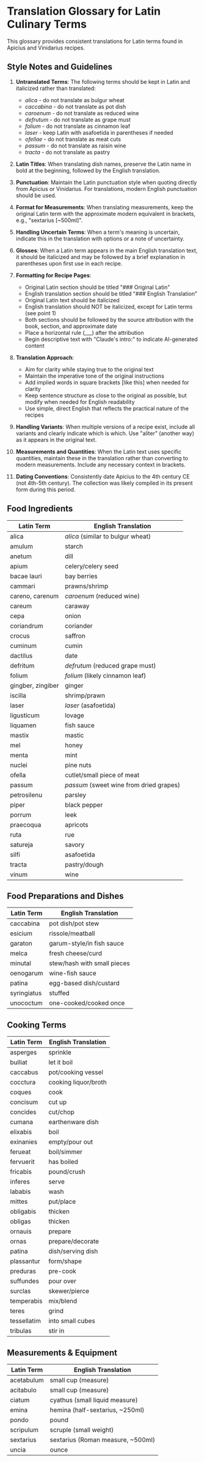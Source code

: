 # Translation Glossary for Latin Culinary Terms

This glossary provides consistent translations for Latin terms found in Apicius and Vinidarius recipes.

## Style Notes and Guidelines

1. **Untranslated Terms**: The following terms should be kept in Latin and italicized rather than translated:
   - *alica* - do not translate as bulgur wheat
   - *caccabina* - do not translate as pot dish
   - *caroenum* - do not translate as reduced wine
   - *defrutum* - do not translate as grape must
   - *folium* - do not translate as cinnamon leaf
   - *laser* - keep Latin with asafoetida in parentheses if needed
   - *ofellae* - do not translate as meat cuts
   - *passum* - do not translate as raisin wine
   - *tracta* - do not translate as pastry
   
2. **Latin Titles**: When translating dish names, preserve the Latin name in bold at the beginning, followed by the English translation.
   
3. **Punctuation**: Maintain the Latin punctuation style when quoting directly from Apicius or Vinidarius. For translations, modern English punctuation should be used.
   
4. **Format for Measurements**: When translating measurements, keep the original Latin term with the approximate modern equivalent in brackets, e.g., "sextarius [~500ml]".
   
5. **Handling Uncertain Terms**: When a term's meaning is uncertain, indicate this in the translation with options or a note of uncertainty.
   
6. **Glosses**: When a Latin term appears in the main English translation text, it should be italicized and may be followed by a brief explanation in parentheses upon first use in each recipe.

7. **Formatting for Recipe Pages**:
   - Original Latin section should be titled "### Original Latin"
   - English translation section should be titled "### English Translation"
   - Original Latin text should be italicized
   - English translation should NOT be italicized, except for Latin terms (see point 1)
   - Both sections should be followed by the source attribution with the book, section, and approximate date
   - Place a horizontal rule (___) after the attribution
   - Begin descriptive text with "Claude's intro:" to indicate AI-generated content
   
8. **Translation Approach**: 
   - Aim for clarity while staying true to the original text
   - Maintain the imperative tone of the original instructions
   - Add implied words in square brackets [like this] when needed for clarity
   - Keep sentence structure as close to the original as possible, but modify when needed for English readability
   - Use simple, direct English that reflects the practical nature of the recipes

9. **Handling Variants**: When multiple versions of a recipe exist, include all variants and clearly indicate which is which. Use "aliter" (another way) as it appears in the original text.

10. **Measurements and Quantities**: When the Latin text uses specific quantities, maintain these in the translation rather than converting to modern measurements. Include any necessary context in brackets.

11. **Dating Conventions**: Consistently date Apicius to the 4th century CE (not 4th-5th century). The collection was likely compiled in its present form during this period.

## Food Ingredients

| Latin Term | English Translation |
|------------|---------------------|
| alica | *alica* (similar to bulgur wheat) |
| amulum | starch |
| anetum | dill |
| apium | celery/celery seed |
| bacae lauri | bay berries |
| cammari | prawns/shrimp |
| careno, carenum | *caroenum* (reduced wine) |
| careum | caraway |
| cepa | onion |
| coriandrum | coriander |
| crocus | saffron |
| cuminum | cumin |
| dactilus | date |
| defritum | *defrutum* (reduced grape must) |
| folium | *folium* (likely cinnamon leaf) |
| gingber, zingiber | ginger |
| iscilla | shrimp/prawn |
| laser | *laser* (asafoetida) |
| ligusticum | lovage |
| liquamen | fish sauce |
| mastix | mastic |
| mel | honey |
| menta | mint |
| nuclei | pine nuts |
| ofella | cutlet/small piece of meat |
| passum | *passum* (sweet wine from dried grapes) |
| petrosilenu | parsley |
| piper | black pepper |
| porrum | leek |
| praecoqua | apricots |
| ruta | rue |
| satureja | savory |
| silfi | asafoetida |
| tracta | pastry/dough |
| vinum | wine |

## Food Preparations and Dishes

| Latin Term | English Translation |
|------------|---------------------|
| caccabina | pot dish/pot stew |
| esicium | rissole/meatball |
| garaton | garum-style/in fish sauce |
| melca | fresh cheese/curd |
| minutal | stew/hash with small pieces |
| oenogarum | wine-fish sauce |
| patina | egg-based dish/custard |
| syringiatus | stuffed |
| unococtum | one-cooked/cooked once |

## Cooking Terms

| Latin Term | English Translation |
|------------|---------------------|
| asperges | sprinkle |
| bulliat | let it boil |
| caccabus | pot/cooking vessel |
| cocctura | cooking liquor/broth |
| coques | cook |
| concisum | cut up |
| concides | cut/chop |
| cumana | earthenware dish |
| elixabis | boil |
| exinanies | empty/pour out |
| ferueat | boil/simmer |
| fervuerit | has boiled |
| fricabis | pound/crush |
| inferes | serve |
| lababis | wash |
| mittes | put/place |
| obligabis | thicken |
| obligas | thicken |
| ornauis | prepare |
| ornas | prepare/decorate |
| patina | dish/serving dish |
| plassantur | form/shape |
| preduras | pre-cook |
| suffundes | pour over |
| surclas | skewer/pierce |
| temperabis | mix/blend |
| teres | grind |
| tessellatim | into small cubes |
| tribulas | stir in |

## Measurements & Equipment

| Latin Term | English Translation |
|------------|---------------------|
| acetabulum | small cup (measure) |
| acitabulo | small cup (measure) |
| ciatum | cyathus (small liquid measure) |
| emina | hemina (half-sextarius, ~250ml) |
| pondo | pound |
| scripulum | scruple (small weight) |
| sextarius | sextarius (Roman measure, ~500ml) |
| uncia | ounce |